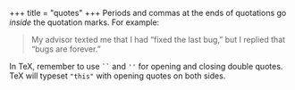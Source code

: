 +++
title = "quotes"
+++
Periods and commas at the ends of quotations go *inside* the quotation marks.
For example:

> My advisor texted me that I had “fixed the last bug,” but I replied that “bugs are forever.”

In TeX, remember to use <code>``</code> and `''` for opening and closing double quotes.
TeX will typeset `"this"` with opening quotes on both sides.
